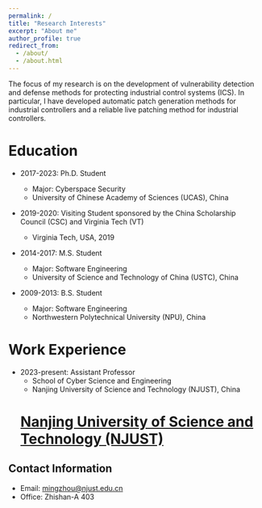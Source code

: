 ```yaml
---
permalink: /
title: "Research Interests"
excerpt: "About me"
author_profile: true
redirect_from: 
  - /about/
  - /about.html
---
```


The focus of my research is on the development of vulnerability detection and defense methods for protecting industrial control systems (ICS). In particular, I have developed automatic patch generation methods for industrial controllers and a reliable live patching method for industrial controllers. 

Education
======
* 2017-2023: Ph.D. Student
  * Major: Cyberspace Security
  * University of Chinese Academy of Sciences (UCAS), China

* 2019-2020: Visiting Student sponsored by the China Scholarship Council (CSC) and Virginia Tech (VT)
  * Virginia Tech, USA, 2019

* 2014-2017: M.S. Student
  * Major: Software Engineering
  * University of Science and Technology of China (USTC), China

* 2009-2013: B.S. Student
  * Major: Software Engineering
  * Northwestern Polytechnical University (NPU), China

Work Experience
======
* 2023-present: Assistant Professor
  * School of Cyber Science and Engineering
  * Nanjing University of Science and Technology (NJUST), China
  # [Nanjing University of Science and Technology (NJUST)](https://english.njust.edu.cn/)

Contact Information
------
* Email: mingzhou@njust.edu.cn
* Office: Zhishan-A 403
